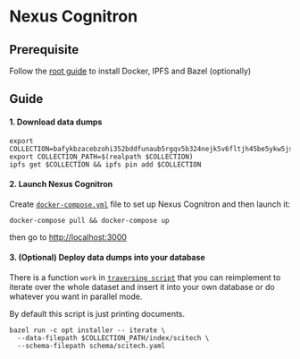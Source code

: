# Nexus Cognitron

## Prerequisite

Follow the [root guide](../../README.md) to install Docker, IPFS and Bazel (optionally)

## Guide

#### 1. Download data dumps

```shell script
export COLLECTION=bafykbzacebzohi352bddfunaub5rgqv5b324nejk5v6fltjh45be5ykw5jsjg
export COLLECTION_PATH=$(realpath $COLLECTION)
ipfs get $COLLECTION && ipfs pin add $COLLECTION
```

#### 2. Launch Nexus Cognitron

Create [`docker-compose.yml`](docker-compose.yml) file to set up Nexus Cognitron and then launch it:
```shell script
docker-compose pull && docker-compose up
```
then go to [http://localhost:3000](http://localhost:3000)

#### 3. (Optional) Deploy data dumps into your database

There is a function `work` in [`traversing script`](installer/scripts/iterate.py)
that you can reimplement to iterate over the whole dataset and insert it into your
own database or do whatever you want in parallel mode.

By default this script is just printing documents.

```shell script
bazel run -c opt installer -- iterate \
  --data-filepath $COLLECTION_PATH/index/scitech \
  --schema-filepath schema/scitech.yaml
```

